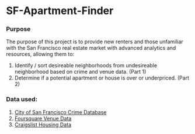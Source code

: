 # SF-Apartment-Finder
### Purpose
The purpose of this project is to provide new renters and those unfamiliar with the San Francisco real estate market with advanced analytics and resources, allowing them to:

1. Identify / sort desireable neighborhoods from undesireable neighborhood based on crime and venue data. (Part 1)
2. Determine if a potential apartment or house is over or underpriced. (Part 2)

### Data used: 
1. [City of San Francisco Crime Database](https://data.sfgov.org/Public-Safety/Police-Department-Incident-Reports-2018-to-Present/wg3w-h783)
2. [Foursquare Venue Data](https://developer.foursquare.com/)
3. [Craigslist Housing Data](https://sfbay.craigslist.org/d/apts-housing-for-rent/search/apa)